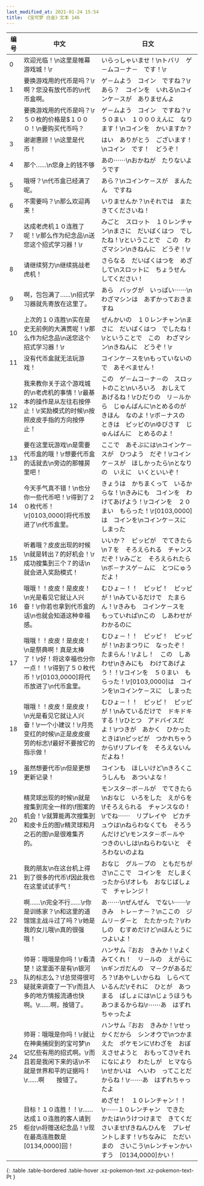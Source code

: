 ```yaml
---
last_modified_at: 2021-01-24 15:54
title: 《宝可梦 白金》文本 146
---
```

| 编号 | 中文 | 日文 |
| ---- | ---- | ---- |
| 0 | 欢迎光临！\n这里是帷幕游戏城！\r | いらっしゃいませ！\nトバリ　ゲ－ムコ－ナ－　です！\r |
| 1 | 要换游戏用的代币是吗？\r啊？您没有放代币的\n代币盒啊。 | ゲ－ムよう　コイン　ですね？\rあら？　コインを　いれる\nコインケ－スが　ありませんよ |
| 2 | 要换游戏用的代币是吗？\r５０枚的价格是$１０００！\n要购买代币吗？ | ゲ－ムよう　コイン　ですね？\r５０まい　１０００えんに　なります！\nコインを　かいますか？ |
| 3 | 谢谢惠顾！\n这里是代币！ | はい　ありがとう　ございます！\nコイン　です！　どうぞ！ |
| 4 | 那个……\n您身上的钱不够 | あの⋯⋯\nおかねが　たりないようです |
| 5 | 哦呀？\n代币盒已经满了呢。 | あら？\nコインケ－スが　まんたん　ですね |
| 6 | 不需要吗？\n那么欢迎再来！ | いりませんか？\nそれでは　また　きてくださいね！ |
| 7 | 达成老虎机１０连胜了呢！\r那么作为纪念品\n送您这个招式学习器！\r | みごと　スロット　１０レンチャン\nまさに　だいばくはつ　でしたね！\rということで　この　わざマシン\nきねんに　どうぞ！\r |
| 8 | 请继续努力\n继续挑战老虎机！ | さらなる　だいばくはつを　めざして\nスロットに　ちょうせん　してください！ |
| 9 | 啊，包包满了……\n招式学习器就先寄放在这里了。 | あら　バッグが　いっぱい⋯⋯\nわざマシンは　あずかっておきますね |
| 10 | 上次的１０连胜\n实在是史无前例的大满贯呢！\r那么作为纪念品\n送您这个招式学习器！\r | ぜんかいの　１０レンチャン\nまさに　だいばくはつ　でしたね！\rということで　この　わざマシン\nきねんに　どうぞ！\r |
| 11 | 没有代币盒就无法玩游戏！ | コインケ－スを\nもっていないので　あそべません！ |
| 12 | 我来教你关于这个游戏城的\n老虎机的事情！\r最基本的操作是从左往右按停止！\r奖励模式的时候\n按照皮皮手指的方向按停止！ | この　ゲ－ムコ－ナ－の　スロットのこと\nいろいろ　おしえて　あげるね！\rひだりの　リ－ルから　じゅんばんに\nとめるのが　きほん　なのよ！\rボ－ナスの　ときは　ピッピの\nゆびさす　じゅんばんに　とめるのよ！ |
| 13 | 要在这里玩游戏\n是需要代币盒的哦！\r想要代币盒的话就去\n旁边的那幢房里吧！ | ここで　あそぶには\nコインケ－スが　ひつよう　だぞ！\rコインケ－スが　ほしかったら\nとなりの　いえに　いくといいぞ！ |
| 14 | 今天手气真不错！\n也分你一些代币吧！\r得到了２０枚代币！\r[0103,0000]将代币放进了\n代币盒里。 | きょうは　かちまくって　いるからな！\nきみにも　コインを　わけてあげよう！\rコインを　２０まい　もらった！\r[0103,0000]は　コインを\nコインケ－スに　しまった |
| 15 | 听着哦？皮皮出现的时候\n就是转出７的好机会！\r成功搜集到三个７的话\n就会进入奖励模式！ | いいか？　ピッピが　でてきたら\n７を　そろえられる　チャンスだぞ！\rみごと　そろえられたら\nボ－ナスゲ－ムに　とつにゅうだよ！ |
| 16 | 哦哦！！皮皮！是皮皮！\n光是看见它就让人兴奋！\r你若也拿到代币盒的话\n也就会知道这种幸福感。 | むひょ－！！　ピッピ！　ピッピが！\nみているだけで　たまらん！\rきみも　コインケ－スを　もっていれば\nこの　しあわせが　わかるのに |
| 17 | 哦哦！！皮皮！是皮皮！\n是祭典啊！真是太棒了！\r好！将这幸福也分你一点！！\r得到了５０枚代币！\r[0103,0000]将代币放进了\n代币盒里。 | むひょ－！！　ピッピ！　ピッピが！\nおまつりに　なったぞ！　たまらん！\rよし！　この　しあわせ\nきみにも　わけてあげよう！！\rコインを　５０まい　もらった！\r[0103,0000]は　コインを\nコインケ－スに　しまった |
| 18 | 哦哦！！皮皮！是皮皮！\n光是看见它就让人兴奋！\r一个小建议！\r月亮变红的时候\n正是皮皮疲劳的标志\f最好不要按它的指示做！ | むひょ－！！　ピッピ！　ピッピが！\nみているだけで　ドキドキする！\rひとつ　アドバイスだよ！\rつきが　あかく　ひかったときは\nピッピが　つかれちゃうから\fリプレイを　そろえないんだよね！ |
| 19 | 虽然想要代币\n但是更想更新记录！ | コインも　ほしいけど\nきろくこうしんも　あついよな！ |
| 20 | 精灵球出现的时候\n就是搜集到完全一样的\f图案的机会！\r就算能再次搜集到和皮卡丘的图\r精灵球和月之石的图\n是很难集齐的。 | モンスタ－ボ－ルが　でてきたら\nおなじ　いろをした　えがらを\fそろえられる　チャンスなの！\rでね⋯⋯　リプレイや　ピカチュウは\nねらわなくても　そろうんだけど\rモンスタ－ボ－ルや　つきのいしは\nねらわないと　そろわないのよね |
| 21 | 我的朋友\n在这台机上得到了很多的代币\f因此我也在这里试试手气！ | おなじ　グル－プの　ともだちがさ\nここで　コインを　だしまくったから\fオレも　おなじばしょで　チャレンジ！ |
| 22 | 啊……\n完全不行……\r你是训练家？\n和这里的道馆馆主战斗过了吗？\r她是我的女儿哦\n真的很强哦！ | あ⋯⋯\nぜんぜん　でない⋯⋯\rきみ　トレ－ナ－？\nここの　ジムリ－ダ－と　たたかった？\rわしの　むすめだけど\nほんとうに　つよいよ！ |
| 23 | 帅哥：哦哦是你吗！\r看清楚！这里面不是有\n银河队的标志么？\f总觉得很可疑就来调查了一下\r而且人多的地方情报流通也快啊。\r……啊，按错了。 | ハンサム『おお　きみか！\rよくみてくれ！　リ－ルの　えがらに\nギンガだんの　マ－クがあるだろ？\fあやしいからね　しらべているんだ\rそれに　ひとが　あつまる　ばしょには\nじょうほうも　あつまるからね\r⋯⋯あ　はずれちゃったよ |
| 24 | 帅哥：哦哦是你吗！\r就让在神奥捕捉到的宝可梦\n记忆些有用的招式啊。\r而且若是我闲下来的话\n不就是世界和平的证据吗！\r……啊　　按错了。 | ハンサム『おお　きみか！\rせっかくだから　シンオウで\nつかまえた　ポケモンに\fわざを　おぼえさせようと　おもってさ\rそれになにより　わたしが　ヒマなら\nせかいは　へいわ　ってことだからね！\r⋯⋯あ　はずれちゃったよ |
| 25 | 目标！１０连胜！！\r……达成１０连胜的客人请到柜台\n将赠送纪念品！\r现在最高连胜数是[0134,0000]回！ | めざせ！　１０レンチャン！！\r⋯⋯１０レンチャン　できた　かたは\nうけつけまで　きてくださいませ\fきねんひんを　プレゼントします！\rちなみに　ただいまの　さいこう\nレンチャンかいすう　[0134,0000]かい！ |
{: .table .table-bordered .table-hover .xz-pokemon-text .xz-pokemon-text-Pt }